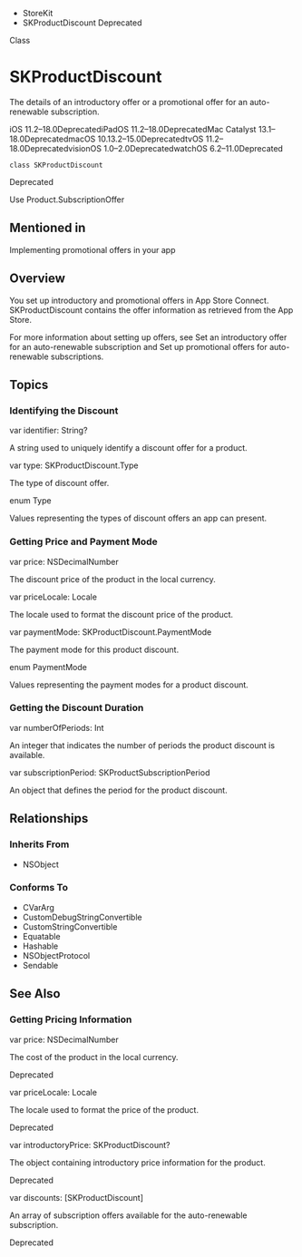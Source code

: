 

- StoreKit
-  SKProductDiscount Deprecated

Class

# SKProductDiscount

The details of an introductory offer or a promotional offer for an auto-renewable subscription.

iOS 11.2–18.0DeprecatediPadOS 11.2–18.0DeprecatedMac Catalyst 13.1–18.0DeprecatedmacOS 10.13.2–15.0DeprecatedtvOS 11.2–18.0DeprecatedvisionOS 1.0–2.0DeprecatedwatchOS 6.2–11.0Deprecated

``` source
class SKProductDiscount
```

Deprecated

Use Product.SubscriptionOffer

## Mentioned in 

Implementing promotional offers in your app

## Overview

You set up introductory and promotional offers in App Store Connect. SKProductDiscount contains the offer information as retrieved from the App Store.

For more information about setting up offers, see Set an introductory offer for an auto-renewable subscription and Set up promotional offers for auto-renewable subscriptions.

## Topics

### Identifying the Discount

var identifier: String?

A string used to uniquely identify a discount offer for a product.

var type: SKProductDiscount.Type

The type of discount offer.

enum Type

Values representing the types of discount offers an app can present.

### Getting Price and Payment Mode

var price: NSDecimalNumber

The discount price of the product in the local currency.

var priceLocale: Locale

The locale used to format the discount price of the product.

var paymentMode: SKProductDiscount.PaymentMode

The payment mode for this product discount.

enum PaymentMode

Values representing the payment modes for a product discount.

### Getting the Discount Duration

var numberOfPeriods: Int

An integer that indicates the number of periods the product discount is available.

var subscriptionPeriod: SKProductSubscriptionPeriod

An object that defines the period for the product discount.

## Relationships

### Inherits From

- NSObject

### Conforms To

- CVarArg
- CustomDebugStringConvertible
- CustomStringConvertible
- Equatable
- Hashable
- NSObjectProtocol
- Sendable

## See Also

### Getting Pricing Information

var price: NSDecimalNumber

The cost of the product in the local currency.

Deprecated

var priceLocale: Locale

The locale used to format the price of the product.

Deprecated

var introductoryPrice: SKProductDiscount?

The object containing introductory price information for the product.

Deprecated

var discounts: [SKProductDiscount]

An array of subscription offers available for the auto-renewable subscription.

Deprecated

